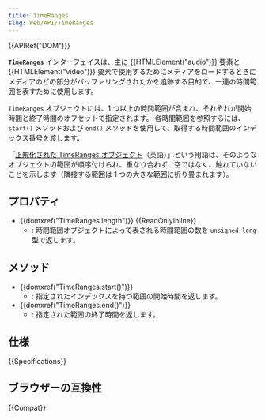 ```yaml
---
title: TimeRanges
slug: Web/API/TimeRanges
---
```


{{APIRef("DOM")}}

**`TimeRanges`** インターフェイスは、主に {{HTMLElement("audio")}} 要素と {{HTMLElement("video")}} 要素で使用するためにメディアをロードするときにメディアのどの部分がバッファリングされたかを追跡する目的で、一連の時間範囲を表すために使用します。

`TimeRanges` オブジェクトには、1 つ以上の時間範囲が含まれ、それぞれが開始時間と終了時間のオフセットで指定されます。 各時間範囲を参照するには、`start()` メソッドおよび `end()` メソッドを使用して、取得する時間範囲のインデックス番号を渡します。

「[正規化された TimeRanges オブジェクト](https://www.w3.org/TR/html52/semantics-embedded-content.html#normalized-timeranges-object)（英語）」という用語は、そのようなオブジェクトの範囲が順序付けられ、重なり合わず、空ではなく、触れていないことを示します（隣接する範囲は 1 つの大きな範囲に折り畳まれます）。

## プロパティ

- {{domxref("TimeRanges.length")}} {{ReadOnlyInline}}
  - : 時間範囲オブジェクトによって表される時間範囲の数を `unsigned long` 型で返します。

## メソッド

- {{domxref("TimeRanges.start()")}}
  - : 指定されたインデックスを持つ範囲の開始時間を返します。
- {{domxref("TimeRanges.end()")}}
  - : 指定された範囲の終了時間を返します。

## 仕様

{{Specifications}}

## ブラウザーの互換性

{{Compat}}
